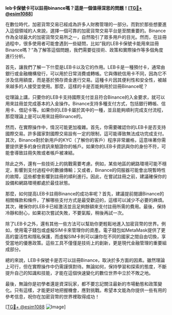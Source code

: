 **leb卡保號卡可以註冊binance嗎？這是一個值得深思的問題！[[TG💪+ @esim1088](https://t.me/s/esim1088)]**

在數位時代，加密貨幣交易已經成為許多人財務管理的一部分。而對於那些想要進入這個領域的人來說，選擇一個可靠的加密貨幣交易平台是至關重要的。Binance作為全球最大的加密貨幣交易所之一，自然吸引了眾多用戶的目光。然而，在註冊過程中，很多使用者可能會遇到一些疑問，比如“我的LEB卡保號卡能用來註冊Binance嗎？”為了解答這個問題，我們需要從技術、政策和實際操作等多個角度進行分析。

首先，讓我們了解一下什麼是LEB卡以及它的作用。LEB卡是一種預付卡，通常由銀行或金融機構發行，可以用於日常消費或轉帳。它與傳統信用卡不同，因為它不涉及信用額度，而是基於預存資金進行交易。這種卡片因其便利性和安全性，被越來越多的人接受並使用。那麼，這樣的卡是否能夠用於註冊Binance呢？

從理論上講，只要你的LEB卡支持國際支付並且符合Binance的入金要求，就可以用來註冊並完成基本的入金操作。Binance支持多種支付方式，包括銀行轉帳、信用卡、借記卡等。如果你的LEB卡屬於其中的一種，並且能夠順利完成支付流程，那麼理論上是可以用來註冊Binance的。

然而，在實際操作中，情況可能更加複雜。首先，你需要確認你的LEB卡是否支持國際交易。許多國家對國際交易設有一定的限制，這可能導致無法成功完成支付。其次，Binance對於新用戶的KYC（了解你的客戶）程序非常嚴格，這意味著你需要提供更多的身份資訊來驗證你的帳戶。如果你的LEB卡資訊與你的身份不符，可能會導致註冊失敗或者帳戶被凍結。

除此之外，還有一些技術上的挑戰需要考慮。例如，某些地區的網路環境可能不穩定，影響到支付過程中的數據傳輸；又或者，Binance的伺服器可能會出現暫時性的故障，這些都會影響到註冊的順利進行。因此，在嘗試註冊之前，建議確保你的設備和網路環境都處於最佳狀態。

那麼，如何提高LEB卡註冊Binance的成功率呢？首先，建議提前閱讀Binance的相關條款和條件，了解哪些支付方式是最受歡迎的，這樣可以減少不必要的麻煩。其次，確保你的LEB卡已經激活並且足夠餘額來支付註冊所需的費用。最後，保持冷靜和耐心，如果初次嘗試失敗，不要氣餒，稍後再試一次。

除了LEB卡之外，還有其他一些方法可以幫助你更輕鬆地進入加密貨幣的世界。例如，使用電子錢包或虛擬SIM卡來管理你的資產。電子錢包如MetaMask提供了更高的靈活性和隱私保護，而虛擬SIM卡則可以讓你在不同的國家之間自由切換，享受當地的優惠政策。這些工具不僅僅是技術上的創新，更是現代金融管理的重要組成部分。

總的來說，LEB卡保號卡是否可以註冊Binance，取決於多方面的因素。雖然理論上可行，但在實際操作中仍需謹慎對待。無論如何，保持學習和探索的態度，不斷提升自己的知識和技能，才能在這個快速變化的數位世界中立於不敗之地。

最後，無論你是初學者還是資深玩家，都不要忘記關注最新的市場動態和政策變化。只有這樣，才能更好地把握機會，應對挑戰。希望本文能為你提供一些有用的參考信息，祝你在加密貨幣的世界裡取得成功！

[[TG💪+ @esim1088](https://t.me/s/esim1088) ![Image](https://i.postimg.cc/4NQfJmqS/Snipaste-2025-05-13-00-14-12.png)]